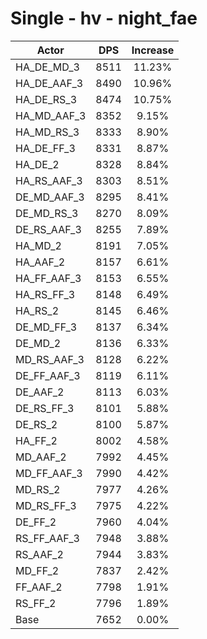 # Single - hv - night_fae
| Actor | DPS | Increase |
|---|:---:|:---:|
|HA_DE_MD_3|8511|11.23%|
|HA_DE_AAF_3|8490|10.96%|
|HA_DE_RS_3|8474|10.75%|
|HA_MD_AAF_3|8352|9.15%|
|HA_MD_RS_3|8333|8.90%|
|HA_DE_FF_3|8331|8.87%|
|HA_DE_2|8328|8.84%|
|HA_RS_AAF_3|8303|8.51%|
|DE_MD_AAF_3|8295|8.41%|
|DE_MD_RS_3|8270|8.09%|
|DE_RS_AAF_3|8255|7.89%|
|HA_MD_2|8191|7.05%|
|HA_AAF_2|8157|6.61%|
|HA_FF_AAF_3|8153|6.55%|
|HA_RS_FF_3|8148|6.49%|
|HA_RS_2|8145|6.46%|
|DE_MD_FF_3|8137|6.34%|
|DE_MD_2|8136|6.33%|
|MD_RS_AAF_3|8128|6.22%|
|DE_FF_AAF_3|8119|6.11%|
|DE_AAF_2|8113|6.03%|
|DE_RS_FF_3|8101|5.88%|
|DE_RS_2|8100|5.87%|
|HA_FF_2|8002|4.58%|
|MD_AAF_2|7992|4.45%|
|MD_FF_AAF_3|7990|4.42%|
|MD_RS_2|7977|4.26%|
|MD_RS_FF_3|7975|4.22%|
|DE_FF_2|7960|4.04%|
|RS_FF_AAF_3|7948|3.88%|
|RS_AAF_2|7944|3.83%|
|MD_FF_2|7837|2.42%|
|FF_AAF_2|7798|1.91%|
|RS_FF_2|7796|1.89%|
|Base|7652|0.00%|
